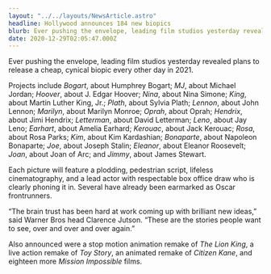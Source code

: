 ```yaml
---
layout: "../../layouts/NewsArticle.astro"
headline: Hollywood announces 184 new biopics
blurb: Ever pushing the envelope, leading film studios yesterday revealed plans to release a cheap, cynical biopic every other day in 2021.
date: 2020-12-29T02:05:47.000Z
---
```


Ever pushing the envelope, leading film studios yesterday revealed plans to release a cheap, cynical biopic every other day in 2021.

Projects include _Bogart_, about Humphrey Bogart; _MJ_, about Michael Jordan; _Hoover_, about J. Edgar Hoover; _Nina_, about Nina Simone; _King_, about Martin Luther King, Jr.; _Plath_, about Sylvia Plath; _Lennon_, about John Lennon; _Marilyn_, about Marilyn Monroe; _Oprah_, about Oprah; _Hendrix_, about Jimi Hendrix; _Letterman_, about David Letterman; _Leno_, about Jay Leno; _Earhart_, about Amelia Earhard; _Kerouac_, about Jack Kerouac; _Rosa_, about Rosa Parks; _Kim_, about Kim Kardashian; _Bonaparte_, about Napoleon Bonaparte; _Joe_, about Joseph Stalin; _Eleanor_, about Eleanor Roosevelt; _Joan_, about Joan of Arc; and _Jimmy_, about James Stewart.

Each picture will feature a plodding, pedestrian script, lifeless cinematography, and a lead actor with respectable box office draw who is clearly phoning it in. Several have already been earmarked as Oscar frontrunners.

&ldquo;The brain trust has been hard at work coming up with brilliant new ideas,&rdquo; said Warner Bros head Clarence Jutson. &ldquo;These are the stories people want to see, over and over and over again.&rdquo;

Also announced were a stop motion animation remake of _The Lion King_, a live action remake of _Toy Story_, an animated remake of _Citizen Kane_, and eighteen more _Mission Impossible_ films.
